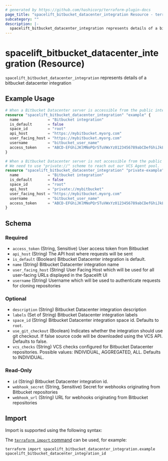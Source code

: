 ```yaml
---
# generated by https://github.com/hashicorp/terraform-plugin-docs
page_title: "spacelift_bitbucket_datacenter_integration Resource - terraform-provider-spacelift"
subcategory: ""
description: |-
  spacelift_bitbucket_datacenter_integration represents details of a bitbucket datacenter integration
---
```


# spacelift_bitbucket_datacenter_integration (Resource)

`spacelift_bitbucket_datacenter_integration` represents details of a bitbucket datacenter integration

## Example Usage

```terraform
# When a Bitbucket Datacenter server is accessible from the public internet.
resource "spacelift_bitbucket_datacenter_integration" "example" {
  name             = "Bitbucket integration"
  is_default       = false
  space_id         = "root"
  api_host         = "https://mybitbucket.myorg.com"
  user_facing_host = "https://mybitbucket.myorg.com"
  username         = "bitbucket_user_name"
  access_token     = "ABCD-EFGhiJKlMNoPQrSTuVWxYz0123456789abCDefGhiJkL"
}

# When a Bitbucket Datacenter server is not accessible from the public internet.
# We need to use "private://" scheme to reach out our VCS Agent pool.
resource "spacelift_bitbucket_datacenter_integration" "private-example" {
  name             = "Bitbucket integration"
  is_default       = false
  space_id         = "root"
  api_host         = "private://mybitbucket"
  user_facing_host = "https://mybitbucket.myorg.com"
  username         = "bitbucket_user_name"
  access_token     = "ABCD-EFGhiJKlMNoPQrSTuVWxYz0123456789abCDefGhiJkL"
}
```

<!-- schema generated by tfplugindocs -->
## Schema

### Required

- `access_token` (String, Sensitive) User access token from Bitbucket
- `api_host` (String) The API host where requests will be sent
- `is_default` (Boolean) Bitbucket Datacenter integration is default.
- `name` (String) Bitbucket Datacenter integration name
- `user_facing_host` (String) User Facing Host which will be used for all user-facing URLs displayed in the Spacelift UI
- `username` (String) Username which will be used to authenticate requests for cloning repositories

### Optional

- `description` (String) Bitbucket Datacenter integration description
- `labels` (Set of String) Bitbucket Datacenter integration labels
- `space_id` (String) Bitbucket Datacenter integration space id. Defaults to `root`.
- `use_git_checkout` (Boolean) Indicates whether the integration should use git checkout. If false source code will be downloaded using the VCS API. Defaults to false.
- `vcs_checks` (String) VCS checks configured for Bitbucket Datacenter repositories. Possible values: INDIVIDUAL, AGGREGATED, ALL. Defaults to INDIVIDUAL.

### Read-Only

- `id` (String) Bitbucket Datacenter integration id.
- `webhook_secret` (String, Sensitive) Secret for webhooks originating from Bitbucket repositories
- `webhook_url` (String) URL for webhooks originating from Bitbucket repositories

## Import

Import is supported using the following syntax:

The [`terraform import` command](https://developer.hashicorp.com/terraform/cli/commands/import) can be used, for example:

```shell
terraform import spacelift_bitbucket_datacenter_integration.example spacelift_bitbucket_datacenter_integration_id
```
